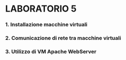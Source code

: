 # LABORATORIO 5
### 1. Installazione macchine virtuali
### 2. Comunicazione di rete tra macchine virtuali
### 3. Utilizzo di VM Apache WebServer
